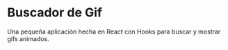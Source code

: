 # Buscador de Gif

Una pequeña aplicación hecha en React con Hooks para buscar y mostrar gifs animados.
